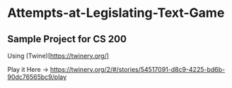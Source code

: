 # Attempts-at-Legislating-Text-Game

## Sample Project for CS 200

Using (Twine)[https://twinery.org/]

Play it Here -> https://twinery.org/2/#/stories/54517091-d8c9-4225-bd6b-90dc76565bc9/play

